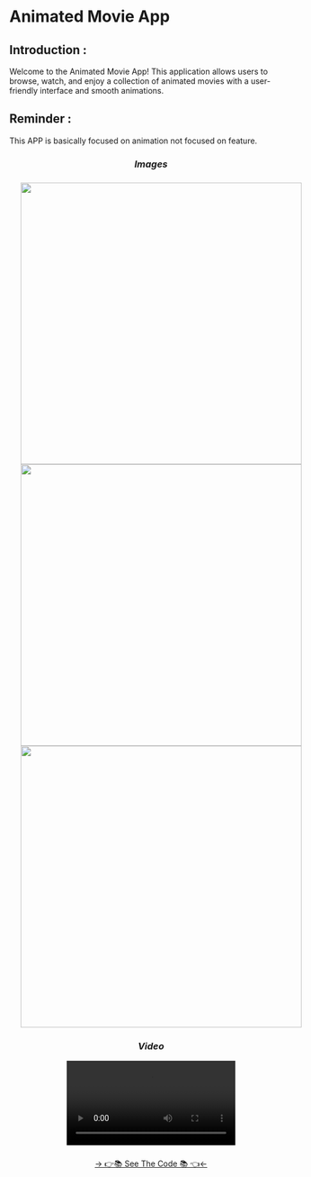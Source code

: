 # Animated Movie App

## Introduction : 
Welcome to the Animated Movie App! This application allows users to browse, watch, and enjoy a collection of animated movies with a user-friendly interface and smooth animations.


## Reminder :
This APP is basically focused on animation not focused on feature.

### 
<h3 align="center"><i>Images</i></h3>

###
<div align="center">

<img src="https://github.com/user-attachments/assets/f598ffb2-5e94-4d9b-bfd4-6e18f82db99a" height=500px hspace=20>

<img src="https://github.com/user-attachments/assets/15e00781-1a28-418f-84e2-dc8fc80a671c" height=500px hspace=20>

<img src="https://github.com/user-attachments/assets/a8f4b825-5a6a-4be1-b969-1ca2e9603494" height=500px hspace=20>

</div>


###
<h3 align="center"><i>Video</i></h3>
<div align="center">    

<video src = "https://github.com/user-attachments/assets/93e1b454-164f-46c5-bacb-ecb6007c0e9f">
  
</div>


###
<div align="center">
<a href="https://github.com/MauryaAayush/animated_app">-> 👉📚 See The Code 📚 👈<-</a>
</div>
